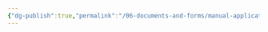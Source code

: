 ```yaml
---
{"dg-publish":true,"permalink":"/06-documents-and-forms/manual-applications/agile-ticketing/"}
---
```


